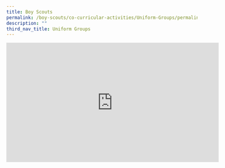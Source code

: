 ```yaml
---
title: Boy Scouts
permalink: /boy-scouts/co-curricular-activities/Uniform-Groups/permalink
description: ""
third_nav_title: Uniform Groups
---
```

<iframe width="560" height="315" src="https://www.youtube.com/embed/6m0B3xScsik" title="YouTube video player" frameborder="0" allow="accelerometer; autoplay; clipboard-write; encrypted-media; gyroscope; picture-in-picture" allowfullscreen></iframe>